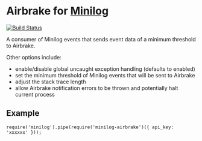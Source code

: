 # Airbrake for [Minilog](https://github.com/mixu/minilog/)

[![Build Status](https://travis-ci.org/zendesk/minilog-airbrake.svg?branch=master)](https://travis-ci.org/zendesk/minilog-airbrake)

A consumer of Minilog events that sends event data of a minimum threshold to Airbrake.

Other options include:
  - enable/disable global uncaught exception handling (defaults to
enabled)
  - set the minimum threshold of Minilog events that will be sent to
Airbrake
  - adjust the stack trace length
  - allow Airbrake notification errors to be thrown and potentially halt
current process

## Example

    require('minilog').pipe(require('minilog-airbrake')({ api_key: 'xxxxxx' })); 
